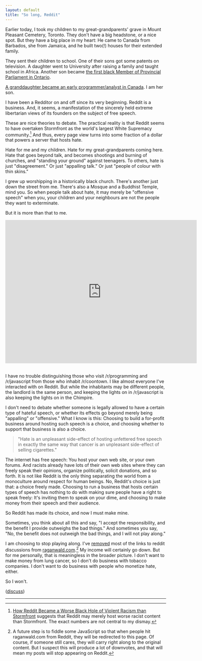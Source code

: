 ```yaml
---
layout: default
title: "So long, Reddit"
---
```


Earlier today, I took my children to my great-grandparents' grave in Mount Pleasant Cemetery, Toronto. They don't have a big headstone, or a nice spot. But they have a big place in my heart: He came to Canada from Barbados, she from Jamaica, and he built two(!) houses for their extended family.

They sent their children to school. One of their sons got some patents on television. A daughter went to University after raising a family and taught school in Africa. Another son became [the first black Member of Provincial Parliament in Ontario][2].

[A granddaughter became an early programmer/analyst in Canada][1]. I am her son.

[1]: http://braythwayt.com/posterous/2012/03/29/a-womans-story.html
[2]: http://blackhistorycanada.ca/profiles.php?themeid=20&id=14

I have been a Redditor on and off since its very beginning. Reddit is a business. And, it seems, a manifestation of the sincerely held extreme libertarian views of its founders on the subject of free speech.

These are nice theories to debate. The practical reality is that Reddit seems to have overtaken Stormfront as the world's largest White Supremacy community.[^gawker] And thus, every page view turns into some fraction of a dollar that powers a server that hosts hate.

[^gawker]: [How Reddit Became a Worse Black Hole of Violent Racism than Stormfront](http://gawker.com/how-reddit-became-a-worse-black-hole-of-violent-racism-1690505395) suggests that Reddit may merely host worse racist content than Stormfront. The exact numbers are not central to my dismay.

Hate for me and my children. Hate for my great-grandparents coming here. Hate that goes beyond talk, and becomes shootings and burning of churches, and "standing your ground" against teenagers. To others, hate is just "disagreement." Or just "appalling talk." Or just "people of colour with thin skins."

I grew up worshipping in a historically black church. There's another just down the street from me. There's also a Mosque and a Buddhist Temple, mind you. So when people talk about hate, it may merely be "offensive speech" when you, your children and your neighbours are not the people they want to exterminate.

But it is more than that to me.

<iframe width="600" height="450" src="https://www.youtube.com/embed/h4ZyuULy9zs" frameborder="0" allowfullscreen></iframe><br/></br>

I have no trouble distinguishing those who visit /r/programming and /r/javascript from those who inhabit /r/coontown. I like almost everyone I've interacted with on Reddit. But while the inhabitants may be different people, the landlord is the same person, and keeping the lights on in /r/javascript is also keeping the lights on in the Chimpire.

I don't need to debate whether someone is legally allowed to have a certain type of hateful speech, or whether its effects go beyond merely being "appalling" or "offensive." What I know is this: Choosing to build a for-profit business around hosting such speech is a choice, and choosing whether to support that business is also a choice.

> "Hate is an unpleasant side-effect of hosting unfettered free speech in exactly the same way that cancer is an unpleasant side-effect of selling cigarettes."

The internet has free speech: You host your own web site, or your own forums. And racists already have lots of their own web sites where they can freely speak their opinions, organize politically, solicit donations, and so forth. It is not like Reddit is the only thing separating the world from a monoculture around respect for human beings. No, Reddit's choice is just that: a choice freely made. Choosing to run a business that hosts certain types of speech has nothing to do with making sure people have a right to speak freely: It's inviting them to speak on your dime, and choosing to make money from their speech and their audience.

So Reddit has made its choice, and now I must make mine.

Sometimes, you think about all this and say, "I accept the responsibility, and the benefit I provide outweighs the bad things." And sometimes you say, "No, the benefit does not outweigh the bad things, and I will not play along."

I am choosing to stop playing along. I've [removed](https://github.com/raganwald/raganwald.github.com/commit/7189fb3b7cf9c6a776e0f0eecd45ee157cbc2c87) most of the links to reddit discussions from [raganwald.com](http://raganwald.com).[^soon] My income will certainly go down. But for me personally, that is meaningless in the broader picture. I don't want to make money from lung cancer, so I don't do business with tobacco companies. I don't want to do business with people who monetize hate, either.

[^soon]: A future step is to fiddle some JavaScript so that when people hit raganwald.com from Reddit, they will be redirected to this page. Of course, if someone still cares, they will carry right along to the original content. But I suspect this will produce a lot of downvotes, and that will mean my posts will stop appearing on Reddit.

So I won't.

([discuss](https://news.ycombinator.com/item?id=9872149))

---
